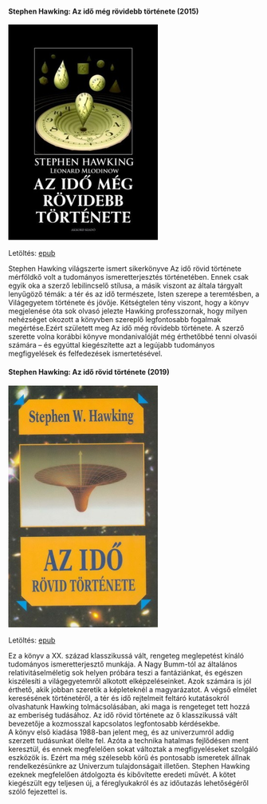 #### <a name="id_390">Stephen Hawking: Az idő még rövidebb története (2015)</a>
<img src="https://github.com/BercziSandor/calibre_lib/raw/main/Stephen%20Hawking/Az%20ido%20meg%20rovidebb%20tortenete%20%28390%29/cover.jpg" alt="cover" width="300"/>

Letöltés: [epub](https://github.com/BercziSandor/calibre_lib/raw/main/Stephen%20Hawking/Az%20ido%20meg%20rovidebb%20tortenete%20%28390%29/Az%20ido%20meg%20rovidebb%20tortenete%20-%20Stephen%20Hawking.epub)
<div>
<p>Stephen Hawking világszerte ismert sikerkönyve Az idő rövid története mérföldkő volt a tudományos ismeretterjesztés történetében. Ennek csak egyik oka a szerző lebilincselő stílusa, a másik viszont az általa tárgyalt lenyűgöző témák: a tér és az idő természete, Isten szerepe a teremtésben, a Világegyetem története és jövője. Kétségtelen tény viszont, hogy a könyv megjelenése óta sok olvasó jelezte Hawking professzornak, hogy milyen nehézséget okozott a könyvben szereplő legfontosabb fogalmak megértése.Ezért született meg Az idő még rövidebb története. A szerző szerette volna korábbi könyve mondanivalóját még érthetőbbé tenni olvasói számára – és egyúttal kiegészítette azt a legújabb tudományos megfigyelések és felfedezések ismertetésével.</p></div>

#### <a name="id_1166">Stephen Hawking: Az idő rövid története (2019)</a>
<img src="https://github.com/BercziSandor/calibre_lib/raw/main/Stephen%20Hawking/Az%20ido%20rovid%20tortenete%20%281166%29/cover.jpg" alt="cover" width="300"/>

Letöltés: [epub](https://github.com/BercziSandor/calibre_lib/raw/main/Stephen%20Hawking/Az%20ido%20rovid%20tortenete%20%281166%29/Az%20ido%20rovid%20tortenete%20-%20Stephen%20Hawking.epub)
<div>
<p>Ez ​a könyv a XX. század klasszikussá vált, rengeteg meglepetést kínáló tudományos ismeretterjesztő munkája. A Nagy Bumm-tól az általános relativitáselméletig sok helyen próbára teszi a fantáziánkat, és egészen kiszélesíti a világegyetemről alkotott elképzeléseinket. Azok számára is jól érthető, akik jobban szeretik a képleteknél a magyarázatot. A végső elmélet keresésének történetéről, a tér és idő rejtelmeit feltáró kutatásokról olvashatunk Hawking tolmácsolásában, aki maga is rengeteget tett hozzá az emberiség tudásához. Az idő rövid története az ő klasszikussá vált bevezetője a kozmosszal kapcsolatos legfontosabb kérdésekbe.<br>A könyv első kiadása 1988-ban jelent meg, és az univerzumról addig szerzett tudásunkat ölelte fel. Azóta a technika hatalmas fejlődésen ment keresztül, és ennek megfelelően sokat változtak a megfigyeléseket szolgáló eszközök is. Ezért ma még szélesebb körű és pontosabb ismeretek állnak rendelkezésünkre az Univerzum tulajdonságait illetően. Stephen Hawking ezeknek megfelelően átdolgozta és kibővítette eredeti művét. A kötet kiegészült egy teljesen új, a féreglyukakról és az időutazás lehetőségéről szóló fejezettel is.</p></div>


